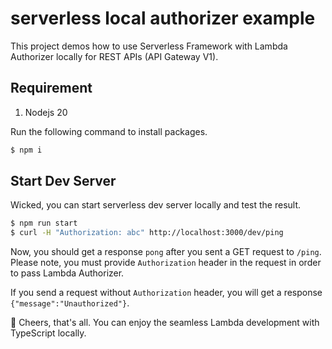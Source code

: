 # serverless local authorizer example

This project demos how to use Serverless Framework with Lambda Authorizer locally for REST APIs (API Gateway V1).


## Requirement

1. Nodejs 20

Run the following command to install packages.

```bash
$ npm i
```

## Start Dev Server

Wicked, you can start serverless dev server locally and test the result.

```bash
$ npm run start
$ curl -H "Authorization: abc" http://localhost:3000/dev/ping
```

Now, you should get a response `pong` after you sent a GET request to `/ping`. Please note, you must provide `Authorization` header in the request in order to pass Lambda Authorizer.

If you send a request without `Authorization` header, you will get a response `{"message":"Unauthorized"}`.

🍺 Cheers, that's all. You can enjoy the seamless Lambda development with TypeScript locally. 
